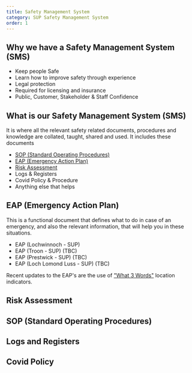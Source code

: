 ```yaml
---
title: Safety Management System
category: SUP Safety Management System
order: 1
---
```


## Why we have a Safety Management System (SMS)
- Keep people Safe
- Learn how to improve safety through experience
- Legal protection
- Required for licensing and insurance
- Public, Customer, Stakeholder & Staff Confidence

## What is our Safety Management System (SMS)
It is where all the relevant safety related documents, procedures and knowledge are collated, taught, shared and used.
It includes these documents
- [SOP (Standard Operating Procedures)](https://numbat70.github.io/clyde/Content/04-SUP_SOP)
- [EAP (Emergency Action Plan)](https://numbat70.github.io/clyde/Content/03-SUP_EAP)
- [Risk Assessment](https://numbat70.github.io/clyde/Content/02-SUP_RISK)
- Logs & Registers
- Covid Policy & Procedure
- Anything else that helps


## EAP (Emergency Action Plan)
This is a functional document that defines what to do in case of an emergency, and also the relevant information, that will help you in these situations.

- EAP (Lochwinnoch - SUP)
- EAP (Troon - SUP) (TBC)
- EAP (Prestwick - SUP) (TBC)
- EAP (Loch Lomond Luss - SUP) (TBC)

Recent updates to the EAP's are the use of ["What 3 Words"](https://what3words.com) location indicators.


## Risk Assessment



## SOP (Standard Operating Procedures)



## Logs and Registers



## Covid Policy
